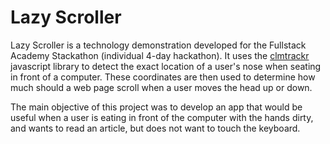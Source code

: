# Lazy Scroller

Lazy Scroller is a technology demonstration developed for the Fullstack Academy Stackathon (individual 4-day hackathon). It uses the [clmtrackr][clmtrackr_link] javascript library to detect the exact location of a user's nose when seating in front of a computer. These coordinates are then used to determine how much should a web page scroll when a user moves the head up or down.

The main objective of this project was to develop an app that would be useful when a user is eating in front of the computer with the hands dirty, and wants to read an article, but does not want to touch the keyboard. 

[clmtrackr_link]: https://github.com/auduno/clmtrackr